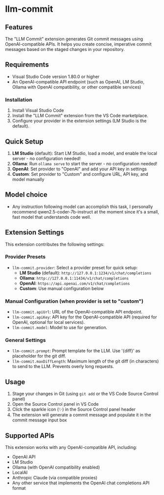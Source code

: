 # llm-commit

## Features

The "LLM Commit" extension generates Git commit messages using OpenAI-compatible APIs. It helps you create concise, imperative commit messages based on the staged changes in your repository.

## Requirements

- Visual Studio Code version 1.80.0 or higher
- An OpenAI-compatible API endpoint (such as OpenAI, LM Studio, Ollama with OpenAI compatibility, or other compatible services)

### Installation

1. Install Visual Studio Code
2. Install the "LLM Commit" extension from the VS Code marketplace.
3. Configure your provider in the extension settings (LM Studio is the default).

## Quick Setup

1. **LM Studio** (default): Start LM Studio, load a model, and enable the local server - no configuration needed!
2. **Ollama**: Run `ollama serve` to start the server - no configuration needed!
3. **OpenAI**: Set provider to "OpenAI" and add your API key in settings
4. **Custom**: Set provider to "Custom" and configure URL, API key, and model manually

## Model choice

- Any instruction following model can accomplish this task, I personally recommend qwen2.5-coder-7b-instruct at the moment since it's a small, fast model that understands code well.

## Extension Settings

This extension contributes the following settings:

### Provider Presets

- `llm-commit.provider`: Select a provider preset for quick setup:
  - **LM Studio** (default): `http://127.0.0.1:1234/v1/chat/completions`
  - **Ollama**: `http://127.0.0.1:11434/v1/chat/completions`
  - **OpenAI**: `https://api.openai.com/v1/chat/completions`
  - **Custom**: Use manual configuration below

### Manual Configuration (when provider is set to "custom")

- `llm-commit.apiUrl`: URL of the OpenAI-compatible API endpoint.
- `llm-commit.apiKey`: API key for the OpenAI-compatible API (required for OpenAI, optional for local services).
- `llm-commit.model`: Model to use for generation.

### General Settings

- `llm-commit.prompt`: Prompt template for the LLM. Use '{diff}' as placeholder for the git diff.
- `llm-commit.maxDiffLength`: Maximum length of the git diff (in characters) to send to the LLM. Prevents overly long requests.

## Usage

1. Stage your changes in Git (using `git add` or the VS Code Source Control panel)
2. Open the Source Control panel in VS Code
3. Click the sparkle icon (✨) in the Source Control panel header
4. The extension will generate a commit message and populate it in the commit message input box

## Supported APIs

This extension works with any OpenAI-compatible API, including:

- OpenAI API
- LM Studio
- Ollama (with OpenAI compatibility enabled)
- LocalAI
- Anthropic Claude (via compatible proxies)
- Any other service that implements the OpenAI chat completions API format
